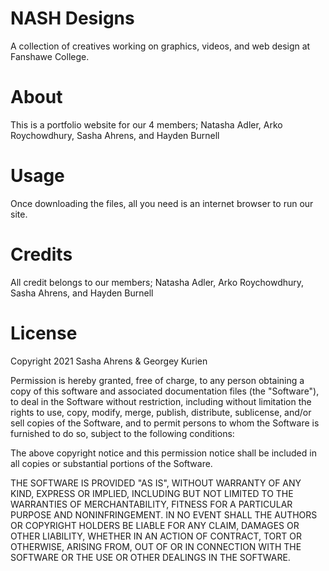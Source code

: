 # NASH Designs
A collection of creatives working on graphics, videos, and web design at Fanshawe College.

# About
This is a portfolio website for our 4 members; Natasha Adler, Arko Roychowdhury, Sasha Ahrens, and Hayden Burnell

# Usage
Once downloading the files, all you need is an internet browser to run our site.

# Credits
All credit belongs to our members; Natasha Adler, Arko Roychowdhury, Sasha Ahrens, and Hayden Burnell

# License

Copyright 2021 Sasha Ahrens & Georgey Kurien

Permission is hereby granted, free of charge, to any person obtaining a copy of this software and associated documentation files (the "Software"), to deal in the Software without restriction, including without limitation the rights to use, copy, modify, merge, publish, distribute, sublicense, and/or sell copies of the Software, and to permit persons to whom the Software is furnished to do so, subject to the following conditions:

The above copyright notice and this permission notice shall be included in all copies or substantial portions of the Software.

THE SOFTWARE IS PROVIDED "AS IS", WITHOUT WARRANTY OF ANY KIND, EXPRESS OR IMPLIED, INCLUDING BUT NOT LIMITED TO THE WARRANTIES OF MERCHANTABILITY, FITNESS FOR A PARTICULAR PURPOSE AND NONINFRINGEMENT. IN NO EVENT SHALL THE AUTHORS OR COPYRIGHT HOLDERS BE LIABLE FOR ANY CLAIM, DAMAGES OR OTHER LIABILITY, WHETHER IN AN ACTION OF CONTRACT, TORT OR OTHERWISE, ARISING FROM, OUT OF OR IN CONNECTION WITH THE SOFTWARE OR THE USE OR OTHER DEALINGS IN THE SOFTWARE.